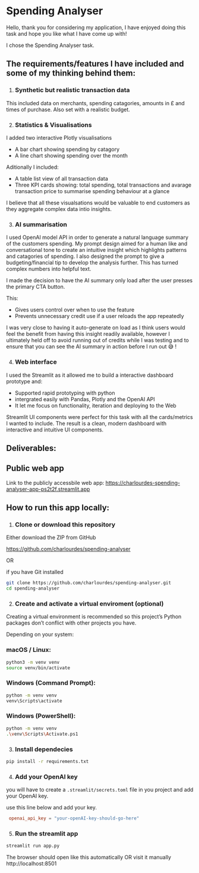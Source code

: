 
# Spending Analyser 

Hello, thank you for considering my application, I  have enjoyed doing this task and hope you like what I have come up with!

I chose the Spending Analyser task. 


## The requirements/features I have included and some of my thinking behind them:


1. ### Synthetic but realistic transaction data 
 This included data on merchants, spending catagories, amounts in £ and times of purchase. Also set with a realistic budget. 



2. ### Statistics & Visualisations 
I added two interactive Plotly visualisations 
- A bar chart showing spending by catagory 
- A line chart showing spending over the month 

Aditionally I included:

- A table list view of all transaction data 
- Three KPI cards showing: total spending, total transactions and avarage transaction price to summarise spending behaviour at a glance

I believe that all these visualsations would be valuable to end customers as they aggregate complex data intio insights. 


3. ### AI summarisation 
 I used OpenAI model API in order to generate a natural language summary of the customers spending. My prompt design aimed for a human like and conversational tone to create an intuitive insight which  highlights patterns and catagories of spending. I also designed the prompt to give a budgeting/financial tip to develop the analysis further. This has turned complex numbers into helpful text. 

I made the decision to have the AI summary only load after the user presses the primary CTA button.

This:

- Gives users control over when to use the feature
- Prevents unnecessary credit use if a user reloads the app repeatedly

I was very close to having it auto-generate on load as I think users would feel the benefit from having this insight readily available, however I ultimately held off to avoid running out of credits while I was testing and to ensure that you can see the AI summary in action before I run out 😅 ! 



4. ### Web interface 
I used the  Streamlit as it allowed me to build a interactive dashboard prototype and:

- Supported rapid prototyping with python 
- intergrated easily with Pandas, Plotly and the OpenAI API
- It let me focus on functionality, iteration and deploying to the Web

Streamlit UI components were perfect for this task with all the cards/metrics I wanted to include. The result is a clean, modern dashboard with interactive and intuitive UI components. 





## Deliverables:

## Public web app

Link to the publicly accessbile web app: https://charlourdes-spending-analyser-app-ps2t2f.streamlit.app




## How to run this app locally:


1. ### Clone or download this repository

Either download the ZIP from GitHub 

https://github.com/charlourdes/spending-analyser

OR

if you have Git installed 

```bash
git clone https://github.com/charlourdes/spending-analyser.git
cd spending-analyser
```



2. ### Create and activate a virtual enviroment (optional)

Creating a virtual environment is recommended so this project’s Python packages don’t conflict with other projects you have. 

Depending on your system: 

### macOS / Linux:
```bash
python3 -m venv venv
source venv/bin/activate
```

### Windows (Command Prompt):
```bash
python -m venv venv
venv\Scripts\activate
```

### Windows (PowerShell):
```bash
python -m venv venv
.\venv\Scripts\Activate.ps1
```


3. ### Install dependecies 

```bash
pip install -r requirements.txt
```


4. ### Add your OpenAI key 
you will have to create a `.streamlit/secrets.toml` file in you project and add your OpenAI key. 

use this line below and add your key. 


```toml
 openai_api_key = "your-openAI-key-should-go-here"
 ```

5. ### Run the streamlit app

```bash
streamlit run app.py
```

The browser should open like this automatically OR visit it manually
http://localhost:8501


